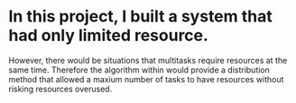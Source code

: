 # In this project, I built a system that had only limited resource.
However, there would be situations that multitasks require resources at the same time.
Therefore the algorithm within would provide a distribution method that allowed a maxium number of tasks to have resources without risking resources overused. 
